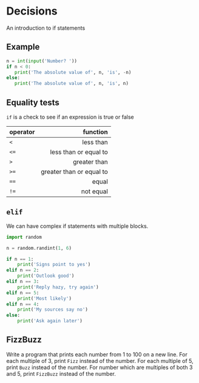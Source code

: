 # Decisions

An introduction to if statements

## Example

```python
n = int(input('Number? '))
if n < 0:
   print('The absolute value of', n, 'is', -n)
else:
   print('The absolute value of', n, 'is', n)
```

## Equality tests

`if` is a check to see if an expression is true or false

|operator|function|
|:-|-:|
|`<`|less than|
|`<=`|less than or equal to|
|`>`|greater than|
|`>=`|greater than or equal to|
|`==`|equal|
|`!=`|not equal|

## `elif`

We can have complex if statements with multiple blocks.

```python
import random

n = random.randint(1, 6)

if n == 1:
    print('Signs point to yes')
elif n == 2:
    print('Outlook good')
elif n == 3:
    print('Reply hazy, try again')
elif n == 5:
    print('Most likely')
elif n == 4:
    print('My sources say no')
else:
    print('Ask again later')
```

## FizzBuzz

Write a program that prints each number from 1 to 100 on a new line. For each multiple of 3, print `Fizz` instead of the number. For each multiple of 5, print `Buzz` instead of the number. For number which are multiples of both 3 and 5, print `FizzBuzz` instead of the number.
